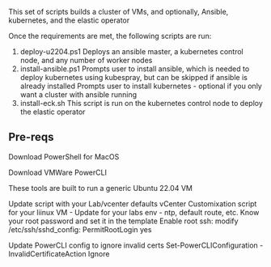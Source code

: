 This set of scripts builds a cluster of VMs, and optionally, Ansible, kubernetes, and the elastic operator 

Once the requirements are met, the following scripts are run:
1.  deploy-u2204.ps1
   Deploys an ansible master, a kubernetes control node, and any number of worker nodes
2.  install-ansible.ps1
   Prompts user to install ansible, which is needed to deploy kubernetes using kubespray, but can be skipped if ansible is already installed
   Prompts user to install kubernetes - optional if you only want a cluster with ansible running
3.  install-eck.sh
   This script is run on the kubernetes control node to deploy the elastic operator

Pre-reqs
---------------------------------------------------------------------------------------------------------------
Download PowerShell for MacOS

Download VMWare PowerCLI

These tools are built to run a generic Ubuntu 22.04 VM

Update script with your Lab/vcenter defaults 
	vCenter Customixation script for your liinux VM - Update for your labs env - ntp, default route, etc.
	Know your root password and set it in the template
  Enable root ssh:  modify /etc/ssh/sshd_config:
	PermitRootLogin yes
  
Update PowerCLI config to ignore invalid certs
    Set-PowerCLIConfiguration -InvalidCertificateAction Ignore






